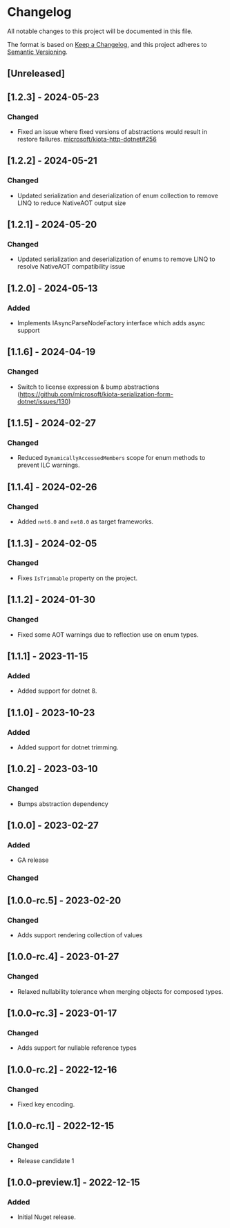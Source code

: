 # Changelog

All notable changes to this project will be documented in this file.

The format is based on [Keep a Changelog](https://keepachangelog.com/en/1.0.0/),
and this project adheres to [Semantic Versioning](https://semver.org/spec/v2.0.0.html).

## [Unreleased]

## [1.2.3] - 2024-05-23

### Changed

- Fixed an issue where fixed versions of abstractions would result in restore failures. [microsoft/kiota-http-dotnet#256](https://github.com/microsoft/kiota-http-dotnet/issues/258)

## [1.2.2] - 2024-05-21

### Changed

- Updated serialization and deserialization of enum collection to remove LINQ to reduce NativeAOT output size

## [1.2.1] - 2024-05-20

### Changed

- Updated serialization and deserialization of enums to remove LINQ to resolve NativeAOT compatibility issue

## [1.2.0] - 2024-05-13

### Added

- Implements IAsyncParseNodeFactory interface which adds async support

## [1.1.6] - 2024-04-19

### Changed

- Switch to license expression & bump abstractions (https://github.com/microsoft/kiota-serialization-form-dotnet/issues/130)

## [1.1.5] - 2024-02-27

### Changed

- Reduced `DynamicallyAccessedMembers` scope for enum methods to prevent ILC warnings.

## [1.1.4] - 2024-02-26

### Changed

- Added `net6.0` and `net8.0` as target frameworks.

## [1.1.3] - 2024-02-05

### Changed

- Fixes `IsTrimmable` property on the project.

## [1.1.2] - 2024-01-30

### Changed

- Fixed some AOT warnings due to reflection use on enum types.

## [1.1.1] - 2023-11-15

### Added

- Added support for dotnet 8.

## [1.1.0] - 2023-10-23

### Added

- Added support for dotnet trimming.

## [1.0.2] - 2023-03-10

### Changed

- Bumps abstraction dependency

## [1.0.0] - 2023-02-27

### Added

- GA release

### Changed

## [1.0.0-rc.5] - 2023-02-20

### Changed

- Adds support rendering collection of values

## [1.0.0-rc.4] - 2023-01-27

### Changed

- Relaxed nullability tolerance when merging objects for composed types.

## [1.0.0-rc.3] - 2023-01-17

### Changed

- Adds support for nullable reference types

## [1.0.0-rc.2] - 2022-12-16

### Changed

- Fixed key encoding.

## [1.0.0-rc.1] - 2022-12-15

### Changed

- Release candidate 1

## [1.0.0-preview.1] - 2022-12-15

### Added

- Initial Nuget release.

